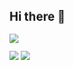 ## Hi there 👋

![](http://github-profile-summary-cards.vercel.app/api/cards/profile-details?username=Jessedk03&theme=calm)

![](http://github-profile-summary-cards.vercel.app/api/cards/repos-per-language?username=Jessedk03&theme=calm) ![](http://github-profile-summary-cards.vercel.app/api/cards/most-commit-language?username=Jessedk03&theme=calm)


